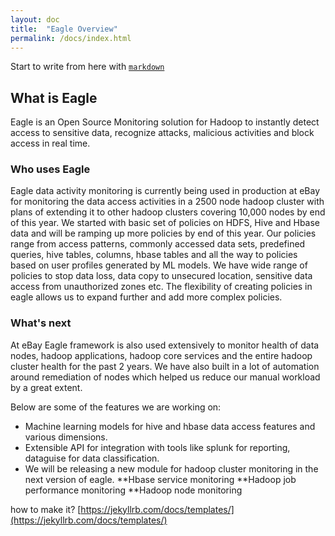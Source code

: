 ```yaml
---
layout: doc
title:  "Eagle Overview" 
permalink: /docs/index.html
---
```


Start to write from here with [`markdown`](http://daringfireball.net/projects/markdown/)

## What is Eagle
Eagle is an Open Source Monitoring solution for Hadoop to instantly detect access to sensitive data, recognize attacks, malicious activities and block access in real time.

### Who uses Eagle
Eagle data activity monitoring is currently being used in production at eBay for monitoring the data access activities in a 2500 node hadoop cluster with plans of extending it to other hadoop clusters covering 10,000 nodes by end of this year. We started with basic set of policies on HDFS, Hive and Hbase data and will be ramping up more policies by end of this year. Our policies range from access patterns, commonly accessed data sets, predefined queries, hive tables, columns, hbase tables and all the way to policies based on user profiles generated by ML models. We have wide range of policies to stop data loss, data copy to unsecured location, sensitive data access from unauthorized zones etc. The flexibility of creating policies in eagle allows us to expand further and add more complex policies.

### What's next 
At eBay Eagle framework is also used extensively to monitor health of data nodes, hadoop applications, hadoop core services and the entire hadoop cluster health for the past 2 years. We have also built in a lot of automation around remediation of nodes which helped us reduce our manual workload by a great extent.

Below are some of the features we are working on:

* Machine learning models for hive and hbase data access features and various dimensions.
* Extensible API for integration with tools like splunk for reporting, dataguise for data classification.
* We will be releasing a new module for hadoop cluster monitoring in the next version of eagle.
**Hbase service monitoring 
**Hadoop job performance monitoring 
**Hadoop node monitoring

how to make it?
[https://jekyllrb.com/docs/templates/](https://jekyllrb.com/docs/templates/)